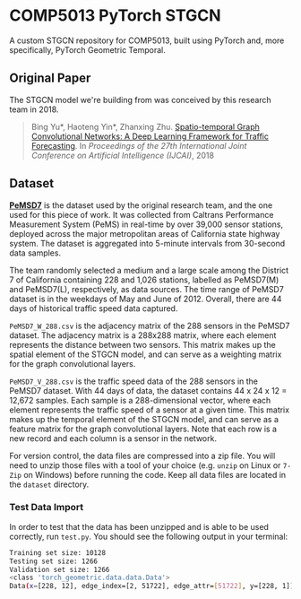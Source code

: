 # COMP5013 PyTorch STGCN

A custom STGCN repository for COMP5013, built using PyTorch and, more specifically, PyTorch Geometric Temporal.

## Original Paper

The STGCN model we're building from was conceived by this research team in 2018.

> Bing Yu*, Haoteng Yin*, Zhanxing Zhu. [Spatio-temporal Graph Convolutional Networks: A Deep Learning Framework for Traffic Forecasting](https://www.ijcai.org/proceedings/2018/0505). In _Proceedings of the 27th International Joint Conference on Artificial Intelligence (IJCAI)_, 2018

## Dataset

**[PeMSD7](http://pems.dot.ca.gov/)** is the dataset used by the original research team, and the one used for this piece of work. It was collected from Caltrans Performance Measurement System (PeMS) in real-time by over 39,000 sensor stations, deployed across the major metropolitan areas of California state highway system. The dataset is aggregated into 5-minute intervals from 30-second data samples.

The team randomly selected a medium and a large scale among the District 7 of California containing 228 and 1,026 stations, labelled as PeMSD7(M) and PeMSD7(L), respectively, as data sources. The time range of PeMSD7 dataset is in the weekdays of May and June of 2012. Overall, there are 44 days of historical traffic speed data captured.

`PeMSD7_W_288.csv` is the adjacency matrix of the 288 sensors in the PeMSD7 dataset. The adjacency matrix is a 288x288 matrix, where each element represents the distance between two sensors. This matrix makes up the spatial element of the STGCN model, and can serve as a weighting matrix for the graph convolutional layers.

`PeMSD7_V_288.csv` is the traffic speed data of the 288 sensors in the PeMSD7 dataset. With 44 days of data, the dataset contains 44 x 24 x 12 = 12,672 samples. Each sample is a 288-dimensional vector, where each element represents the traffic speed of a sensor at a given time. This matrix makes up the temporal element of the STGCN model, and can serve as a feature matrix for the graph convolutional layers. Note that each row is a new record and each column is a sensor in the network.

For version control, the data files are compressed into a zip file. You will need to unzip those files with a tool of your choice (e.g. `unzip` on Linux or `7-Zip` on Windows) before running the code. Keep all data files are located in the `dataset` directory.

### Test Data Import

In order to test that the data has been unzipped and is able to be used correctly, run `test.py`. You should see the following output in your terminal:

```bash
Training set size: 10128
Testing set size: 1266
Validation set size: 1266
<class 'torch_geometric.data.data.Data'>
Data(x=[228, 12], edge_index=[2, 51722], edge_attr=[51722], y=[228, 1])
```
